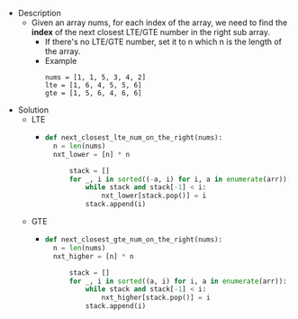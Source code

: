 - Description
	- Given an array nums, for each index of the array, we need to find the **index** of the next closest LTE/GTE number in the right sub array.
		- If there's no LTE/GTE number, set it to n which n is the length of the array.
		- Example
		  ```
		  nums = [1, 1, 5, 3, 4, 2]
		  lte = [1, 6, 4, 5, 5, 6]
		  gte = [1, 5, 6, 4, 6, 6]
		  ```
- Solution
	- LTE
		- ```python
		  def next_closest_lte_num_on_the_right(nums):
		  	n = len(nums)
		  	nxt_lower = [n] * n
		  
		        stack = []
		        for _, i in sorted((-a, i) for i, a in enumerate(arr)):
		            while stack and stack[-1] < i:
		                nxt_lower[stack.pop()] = i
		            stack.append(i)
		  ```
	- GTE
		- ```python
		  def next_closest_gte_num_on_the_right(nums):
		  	n = len(nums)
		  	nxt_higher = [n] * n
		  
		        stack = []
		        for _, i in sorted((a, i) for i, a in enumerate(arr)):
		            while stack and stack[-1] < i:
		                nxt_higher[stack.pop()] = i
		            stack.append(i)
		  ```